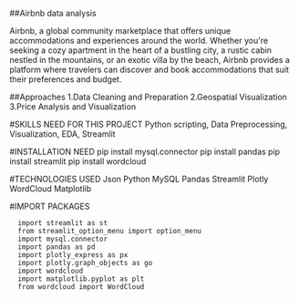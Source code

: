 ##Airbnb data analysis

 Airbnb, a global community marketplace that offers unique accommodations and experiences around the world.
 Whether you're seeking a cozy apartment in the heart of a bustling city, a rustic cabin nestled in the mountains, or an exotic villa by the beach, Airbnb provides a 
 platform where travelers can discover and book accommodations that suit their preferences and budget.

 ##Approaches
    1.Data Cleaning and Preparation
    2.Geospatial Visualization
    3.Price Analysis and Visualization

 #SKILLS NEED FOR THIS PROJECT
    Python scripting, Data Preprocessing, Visualization,
     EDA, Streamlit

#INSTALLATION NEED
     pip install mysql.connector
      pip install pandas
      pip install streamlit
      pip install wordcloud

  #TECHNOLOGIES USED
    Json
    Python
    MySQL
    Pandas
    Streamlit
    Plotly
    WordCloud
    Matplotlib

  #IMPORT PACKAGES

      import streamlit as st
      from streamlit_option_menu import option_menu
      import mysql.connector
      import pandas as pd
      import plotly_express as px
      import plotly.graph_objects as go
      import wordcloud
      import matplotlib.pyplot as plt
      from wordcloud import WordCloud
